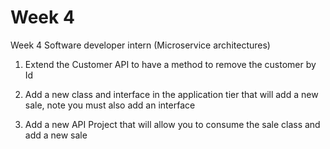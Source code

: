 # Week 4

Week 4 Software developer intern (Microservice architectures)

1. Extend the Customer API to have a method to remove the customer by Id

2. Add a new class and interface in the application tier that will add a new sale, note you must also add an interface

3. Add a new API Project that will allow you to consume the sale class and add a new sale

